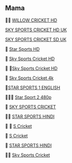 
  
## Mama
👋👋 [WILLOW CRICKET HD](http://66.northerniptv.ca:8000/golden123/golden123/201)

[SKY SPORTS CRICKET HD UK](http://mlsh1.com:2086/iptvreal/55225/129)

[SKY SPORTS CRICKET SD UK](http://mlsh1.com:2086/iptvreal/55225/136)

👋 [Star Sports HD](http://66.northerniptv.ca:8000/live/george/george123/201.m3u8)

👋  [Sky Sports Cricket HD](http://66.northerniptv.ca:8000/live/george/george123/205.m3u8)

👋 👋[Sky Sports Cricket HD](http://66.northerniptv.ca:8000/golden123/golden123/205)

👋 [Sky Sports Cricket 4k](https://bit.ly/32LbYVT)
 
 👋[STAR SPORTS 1 ENGLISH](http://flussonic.finetv.xyz/auth?channel=StarSports1English&authorization=b12eb0ec0130e987278877128ea42934&server=1)

👋👋👋 [Star Sport 2 480p](http://66.northerniptv.ca:8000/tommy2/123456/201?checkedby%3Ahlscat.com)

👋 [SKY SPORTS CRICKET](http://f.ok2.se:8000/victor1/victor123/205)

👋👋 [STAR SPORTS HINDI](http://66.northerniptv.ca:8000/golden123/golden123/201)

👋 👋 [S Cricket](http://66.northerniptv.ca:8000/golden123/golden123/81947)

👋 [S Cricket](http://f.ok2.se:8000/victor1/victor123/81947)

👋 [STAR SPORTS HINDI](http://66.northerniptv.ca:8000/golden123/golden123/201)

👋👋 [Sky Sports Cricket ](http://66.northerniptv.ca:8000/golden123/golden123/205)
